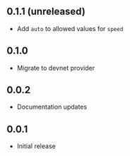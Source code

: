 ## 0.1.1 (unreleased)

- Add `auto` to allowed values for `speed`

## 0.1.0

- Migrate to devnet provider

## 0.0.2

- Documentation updates

## 0.0.1

- Initial release
